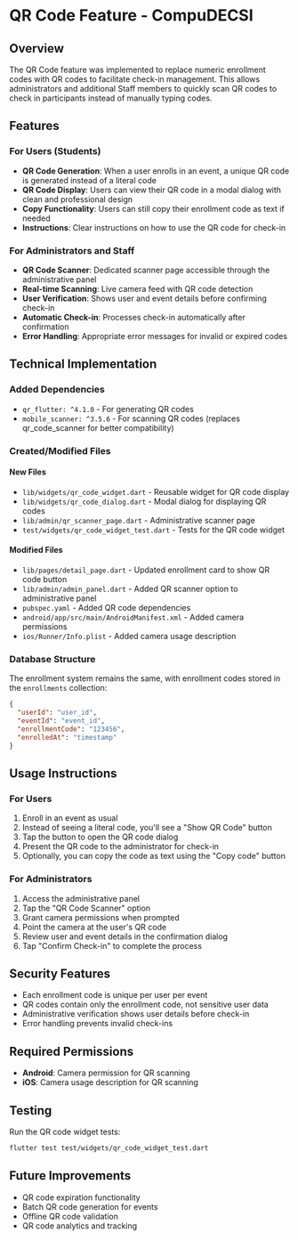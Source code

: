 # QR Code Feature - CompuDECSI

## Overview

The QR Code feature was implemented to replace numeric enrollment codes with QR codes to facilitate check-in management. This allows administrators and additional Staff members to quickly scan QR codes to check in participants instead of manually typing codes.

## Features

### For Users (Students)
- **QR Code Generation**: When a user enrolls in an event, a unique QR code is generated instead of a literal code
- **QR Code Display**: Users can view their QR code in a modal dialog with clean and professional design
- **Copy Functionality**: Users can still copy their enrollment code as text if needed
- **Instructions**: Clear instructions on how to use the QR code for check-in

### For Administrators and Staff
- **QR Code Scanner**: Dedicated scanner page accessible through the administrative panel
- **Real-time Scanning**: Live camera feed with QR code detection
- **User Verification**: Shows user and event details before confirming check-in
- **Automatic Check-in**: Processes check-in automatically after confirmation
- **Error Handling**: Appropriate error messages for invalid or expired codes

## Technical Implementation

### Added Dependencies
- `qr_flutter: ^4.1.0` - For generating QR codes
- `mobile_scanner: ^3.5.6` - For scanning QR codes (replaces qr_code_scanner for better compatibility)

### Created/Modified Files

#### New Files
- `lib/widgets/qr_code_widget.dart` - Reusable widget for QR code display
- `lib/widgets/qr_code_dialog.dart` - Modal dialog for displaying QR codes
- `lib/admin/qr_scanner_page.dart` - Administrative scanner page
- `test/widgets/qr_code_widget_test.dart` - Tests for the QR code widget

#### Modified Files
- `lib/pages/detail_page.dart` - Updated enrollment card to show QR code button
- `lib/admin/admin_panel.dart` - Added QR scanner option to administrative panel
- `pubspec.yaml` - Added QR code dependencies
- `android/app/src/main/AndroidManifest.xml` - Added camera permissions
- `ios/Runner/Info.plist` - Added camera usage description

### Database Structure
The enrollment system remains the same, with enrollment codes stored in the `enrollments` collection:
```json
{
  "userId": "user_id",
  "eventId": "event_id", 
  "enrollmentCode": "123456",
  "enrolledAt": "timestamp"
}
```

## Usage Instructions

### For Users
1. Enroll in an event as usual
2. Instead of seeing a literal code, you'll see a "Show QR Code" button
3. Tap the button to open the QR code dialog
4. Present the QR code to the administrator for check-in
5. Optionally, you can copy the code as text using the "Copy code" button

### For Administrators
1. Access the administrative panel
2. Tap the "QR Code Scanner" option
3. Grant camera permissions when prompted
4. Point the camera at the user's QR code
5. Review user and event details in the confirmation dialog
6. Tap "Confirm Check-in" to complete the process

## Security Features
- Each enrollment code is unique per user per event
- QR codes contain only the enrollment code, not sensitive user data
- Administrative verification shows user details before check-in
- Error handling prevents invalid check-ins

## Required Permissions
- **Android**: Camera permission for QR scanning
- **iOS**: Camera usage description for QR scanning

## Testing
Run the QR code widget tests:
```bash
flutter test test/widgets/qr_code_widget_test.dart
```

## Future Improvements
- QR code expiration functionality
- Batch QR code generation for events
- Offline QR code validation
- QR code analytics and tracking
